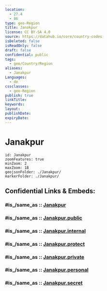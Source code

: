 ```yaml
---
location:
  - 27.4
  - 86
type: geo-Region
title: Janakpur
license: CC BY-SA 4.0
source: https://datahub.io/core/country-codes
isDeleted: false
isReadOnly: false
draft: false
confidential: public
tags:
  - geo/Country/Region
aliases:
  - Janakpur
Languages:
  - de
cssclasses:
  - geo-Region
publish: true
linkTitle:
keywords:
layout:
publishDate:
expiryDate:
---
```


# Janakpur

```leaflet
id: Janakpur
zoomFeatures: true 
minZoom: 2 
maxZoom: 18
geojsonFolder: ./Janakpur/
markerFolder: ./Janakpur/
```


## Confidential Links & Embeds: 

### #is_/same_as :: [Janakpur](/_Standards/Earth/Continent/Asia/Indian_Subcontinent/Nepal/Regions~Nepal/Nepal~Central/counties~Central/Janakpur.md) 

### #is_/same_as :: [Janakpur.public](/_public/Earth/Continent/Asia/Indian_Subcontinent/Nepal/Regions~Nepal/Nepal~Central/counties~Central/Janakpur.public.md) 

### #is_/same_as :: [Janakpur.internal](/_internal/Earth/Continent/Asia/Indian_Subcontinent/Nepal/Regions~Nepal/Nepal~Central/counties~Central/Janakpur.internal.md) 

### #is_/same_as :: [Janakpur.protect](/_protect/Earth/Continent/Asia/Indian_Subcontinent/Nepal/Regions~Nepal/Nepal~Central/counties~Central/Janakpur.protect.md) 

### #is_/same_as :: [Janakpur.private](/_private/Earth/Continent/Asia/Indian_Subcontinent/Nepal/Regions~Nepal/Nepal~Central/counties~Central/Janakpur.private.md) 

### #is_/same_as :: [Janakpur.personal](/_personal/Earth/Continent/Asia/Indian_Subcontinent/Nepal/Regions~Nepal/Nepal~Central/counties~Central/Janakpur.personal.md) 

### #is_/same_as :: [Janakpur.secret](/_secret/Earth/Continent/Asia/Indian_Subcontinent/Nepal/Regions~Nepal/Nepal~Central/counties~Central/Janakpur.secret.md)

